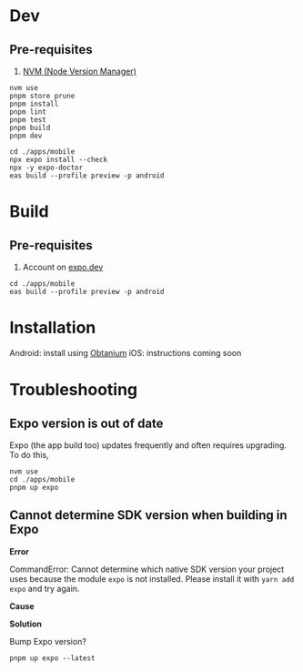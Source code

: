 # Dev

## Pre-requisites

1. [NVM (Node Version Manager)](https://github.com/nvm-sh/nvm)

```
nvm use
pnpm store prune
pnpm install
pnpm lint
pnpm test
pnpm build
pnpm dev
```

```
cd ./apps/mobile
npx expo install --check
npx -y expo-doctor
eas build --profile preview -p android
```

# Build

## Pre-requisites

1. Account on [expo.dev](https://expo.dev)

```
cd ./apps/mobile
eas build --profile preview -p android
```

# Installation

Android: install using [Obtanium](https://github.com/ImranR98/Obtainium/releases/tag/v1.1.15)
iOS: instructions coming soon

# Troubleshooting

## Expo version is out of date

Expo (the app build too) updates frequently and often requires upgrading.
To do this,

```
nvm use
cd ./apps/mobile
pnpm up expo
```

## Cannot determine SDK version when building in Expo

**Error**

CommandError: Cannot determine which native SDK version your project uses because the module `expo` is not installed. Please install it with `yarn add expo` and try again.

**Cause**

**Solution**

Bump Expo version?

```
pnpm up expo --latest
```
